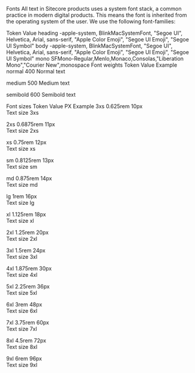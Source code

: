 Fonts
All text in Sitecore products uses a system font stack, a common practice in modern digital products. This means the font is inherited from the operating system of the user.
We use the following font-families:

Token	Value
heading	-apple-system, BlinkMacSystemFont, "Segoe UI", Helvetica, Arial, sans-serif, "Apple Color Emoji", "Segoe UI Emoji", "Segoe UI Symbol"
body	-apple-system, BlinkMacSystemFont, "Segoe UI", Helvetica, Arial, sans-serif, "Apple Color Emoji", "Segoe UI Emoji", "Segoe UI Symbol"
mono	SFMono-Regular,Menlo,Monaco,Consolas,"Liberation Mono","Courier New",monospace
Font weights
Token	Value	Example
normal	400	
Normal text

medium	500	
Medium text

semibold	600	
Semibold text

Font sizes
Token	Value	PX	Example
3xs	0.625rem	10px	
Text size 3xs

2xs	0.6875rem	11px	
Text size 2xs

xs	0.75rem	12px	
Text size xs

sm	0.8125rem	13px	
Text size sm

md	0.875rem	14px	
Text size md

lg	1rem	16px	
Text size lg

xl	1.125rem	18px	
Text size xl

2xl	1.25rem	20px	
Text size 2xl

3xl	1.5rem	24px	
Text size 3xl

4xl	1.875rem	30px	
Text size 4xl

5xl	2.25rem	36px	
Text size 5xl

6xl	3rem	48px	
Text size 6xl

7xl	3.75rem	60px	
Text size 7xl

8xl	4.5rem	72px	
Text size 8xl

9xl	6rem	96px	
Text size 9xl